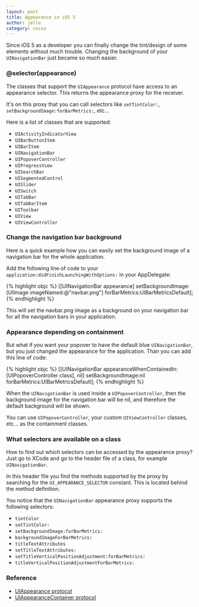 ```yaml
---
layout: post
title: Appearance in iOS 5
author: jelle
category: cocoa
---
```


Since iOS 5 as a developer you can finally change the tint/design of some elements without much trouble. Changing the background of your `UINavigationBar` just became so much easier.

### @selector(appearance)

The classes that support the `UIAppearance` protocol have access to an appearance selector. This returns the appearance proxy for the receiver.

It's on this proxy that you can call selectors like `setTintColor:`, `setBackgroundImage:forBarMetrics:`, etc…

Here is a list of classes that are supported:

- `UIActivityIndicatorView`
- `UIBarButtonItem`
- `UIBarItem`
- `UINavigationBar`
- `UIPopoverController`
- `UIProgressView`
- `UISearchBar`
- `UISegmentedControl`
- `UISlider`
- `UISwitch`
- `UITabBar`
- `UITabBarItem`
- `UIToolbar`
- `UIView`
- `UIViewController`

### Change the navigation bar background

Here is a quick example how you can easily set the background image of a navigation bar for the whole application.

Add the following line of code to your `application:didFinishLaunchingWithOptions:` in your AppDelegate:

{% highlight objc %}
[[UINavigationBar appearance] 
		setBackgroundImage:[UIImage imageNamed:@"navbar.png"]
		forBarMetrics:UIBarMetricsDefault];
{% endhighlight %}

This will set the navbar.png image as a background on your navigation bar for all the navigation bars in your application.

### Appearance depending on containment

But what if you want your popover to have the default blue `UINavigationBar`, but you just changed the appearance for the application. Than you can add this line of code:

{% highlight objc %}
[[UINavigationBar appearanceWhenContainedIn:
		[UIPopoverController class], nil] 
				setBackgroundImage:nil 
				forBarMetrics:UIBarMetricsDefault];
{% endhighlight %}

When the `UINavigationBar` is used inside a `UIPopoverController`, then the background image for the navigation bar will be nil, and therefore the default background will be shown.

You can use `UIPopoverController`, your custom `UIViewController` classes, etc… as the containment classes.

### What selectors are available on a class

How to find out which selectors can be accessed by the appearance proxy? Just go to XCode and go to the header file of a class, for example `UINavigationBar`.

In this header file you find the methods supported by the proxy by searching for the `UI_APPEARANCE_SELECTOR` constant. This is located behind the method definition.

You notice that the `UINavigationBar` appearance proxy supports the following selectors:

- `tintColor`
- `setTintColor:`
- `setBackgroundImage:forBarMetrics:`
- `backgroundImageForBarMetrics:`
- `titleTextAttributes`
- `setTitleTextAttributes:`
- `setTitleVerticalPositionAdjustment:forBarMetrics:`
- `titleVerticalPositionAdjustmentForBarMetrics:`

### Reference

- [UIAppearance protocol](http://developer.apple.com/library/ios/#documentation/uikit/reference/UIAppearance_Protocol/Reference/Reference.html)
- [UIAppearanceContainer protocol](http://developer.apple.com/library/ios/#recipes/UIAppearanceContainer_Protocol/Reference/Reference.html#//apple_ref/occ/intf/UIAppearanceContainer)
